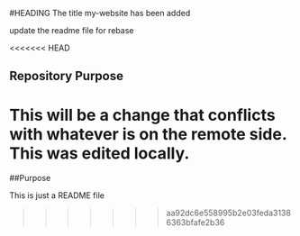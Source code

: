 #HEADING
The title my-website has been added



update the readme file for rebase

<<<<<<< HEAD
## Repository Purpose 

This will be a change that conflicts 
with whatever is on the remote side.
This was edited locally.
=======
##Purpose 

This is just a README file
>>>>>>> aa92dc6e558995b2e03feda31386363bfafe2b36
